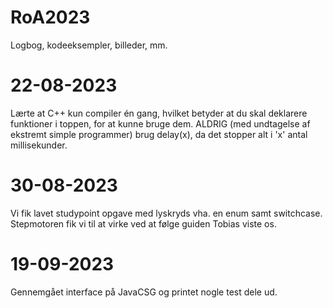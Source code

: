 # RoA2023
Logbog, kodeeksempler, billeder, mm.

# 22-08-2023
Lærte at C++ kun compiler én gang, hvilket betyder at du skal deklarere funktioner i toppen, for at kunne bruge dem.
ALDRIG (med undtagelse af ekstremt simple programmer) brug delay(x), da det stopper alt i 'x' antal millisekunder.


# 30-08-2023
Vi fik lavet studypoint opgave med lyskryds vha. en enum samt switchcase. Stepmotoren fik vi til at virke ved at følge guiden Tobias viste os.

# 19-09-2023
Gennemgået interface på JavaCSG og printet nogle test dele ud.
